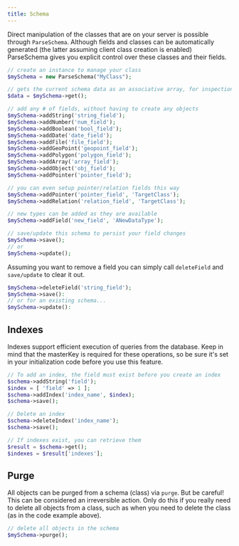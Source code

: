 ```yaml
---
title: Schema
---
```


Direct manipulation of the classes that are on your server is possible through `ParseSchema`. Although fields and classes can be automatically generated (the latter assuming client class creation is enabled) ParseSchema gives you explicit control over these classes and their fields.

```php
// create an instance to manage your class
$mySchema = new ParseSchema("MyClass");

// gets the current schema data as an associative array, for inspection
$data = $mySchema->get();

// add any # of fields, without having to create any objects
$mySchema->addString('string_field');
$mySchema->addNumber('num_field');
$mySchema->addBoolean('bool_field');
$mySchema->addDate('date_field');
$mySchema->addFile('file_field');
$mySchema->addGeoPoint('geopoint_field');
$mySchema->addPolygon('polygon_field');
$mySchema->addArray('array_field');
$mySchema->addObject('obj_field');
$mySchema->addPointer('pointer_field');

// you can even setup pointer/relation fields this way
$mySchema->addPointer('pointer_field', 'TargetClass');
$mySchema->addRelation('relation_field', 'TargetClass');

// new types can be added as they are available
$mySchema->addField('new_field', 'ANewDataType');

// save/update this schema to persist your field changes
$mySchema->save();
// or
$mySchema->update();
```

Assuming you want to remove a field you can simply call `deleteField` and `save/update` to clear it out.

```php
$mySchema->deleteField('string_field');
$mySchema->save():
// or for an existing schema...
$mySchema->update():
```

## Indexes

Indexes support efficient execution of queries from the database. Keep in mind that the masterKey is required for these operations, so be sure it's set in your initialization code before you use this feature.

```php
// To add an index, the field must exist before you create an index
$schema->addString('field');
$index = [ 'field' => 1 ];
$schema->addIndex('index_name', $index);
$schema->save();

// Delete an index
$schema->deleteIndex('index_name');
$schema->save();

// If indexes exist, you can retrieve them
$result = $schema->get();
$indexes = $result['indexes'];
```

## Purge

All objects can be purged from a schema (class) via `purge`. But be careful! This can be considered an irreversible action. Only do this if you really need to delete all objects from a class, such as when you need to delete the class (as in the code example above).

```php
// delete all objects in the schema
$mySchema->purge();
```
